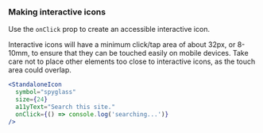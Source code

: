 ### Making interactive icons

Use the `onClick` prop to create an accessible interactive icon.

Interactive icons will have a minimum click/tap area of about 32px, or 8-10mm, to ensure that they can be touched easily on
mobile devices. Take care not to place other elements too close to interactive icons, as the touch area could overlap.

```jsx
<StandaloneIcon
  symbol="spyglass"
  size={24}
  a11yText="Search this site."
  onClick={() => console.log('searching...')}
/>
```
